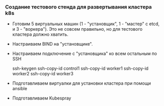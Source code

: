 ### Создание тестового стенда для развертывания кластера k8s

- Готовим 5 виртуальных машин (1 - "установщик", 1 - "мастер" с etcd, и 3 - "воркера"). Это не совсем правильно, но для тестового кластера должно хватить.
- Настраиваем BIND на "установщике".
- Настраиваем подключение с "установщика" ко всем остальным по SSH

    ssh-keygen
    ssh-copy-id control1
    ssh-copy-id worker1
    ssh-copy-id worker2
    ssh-copy-id worker3
    
- Подготавливаем виртуалки для установки кластера при помощи ansible
- Подготавливаем Kubespray

